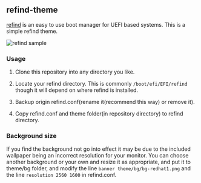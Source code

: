 ## refind-theme

[refind](http://www.rodsbooks.com/refind/) is an easy to use boot manager for UEFI based 
systems. This is a simple refind theme.

![refind sample](https://github.com/connorgame/res/raw/master/pic/refind-theme-readhat.png)

### Usage

 1. Clone this repository into any directory you like.

 2. Locate your refind directory. This is commonly `/boot/efi/EFI/refind`
    though it will depend on where refind is installed.

 2. Backup origin refind.conf(rename it(recommend this way) or remove it).

 3. Copy refind.conf and theme folder(in repository directory) to refind directory.

### Background size

If you find the background not go into effect it may be due to the included wallpaper
being an incorrect resolution for your monitor. You can choose another background or 
your own and resize it as appropriate, and put it to theme/bg folder, and modify the line
`banner theme/bg/bg-redhat1.png` and the line `resolution 2560 1600` in refind.conf.
